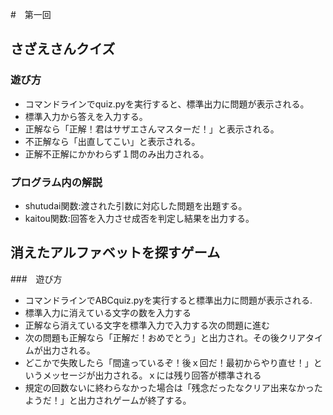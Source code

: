 #　第一回
## さざえさんクイズ
### 遊び方
* コマンドラインでquiz.pyを実行すると、標準出力に問題が表示される。
* 標準入力から答えを入力する。
* 正解なら「正解！君はサザエさんマスターだ！」と表示される。
* 不正解なら「出直してこい」と表示される。
* 正解不正解にかかわらず１問のみ出力される。
### プログラム内の解説
* shutudai関数:渡された引数に対応した問題を出題する。
* kaitou関数:回答を入力させ成否を判定し結果を出力する。
## 消えたアルファベットを探すゲーム
###　遊び方
* コマンドラインでABCquiz.pyを実行すると標準出力に問題が表示される.
* 標準入力に消えている文字の数を入力する
* 正解なら消えている文字を標準入力で入力する次の問題に進む
* 次の問題も正解なら「正解だ！おめでとう」と出力され。その後クリアタイムが出力される。
* どこかで失敗したら「間違っているぞ！後ｘ回だ！最初からやり直せ！」というメッセージが出力される。ｘには残り回答が標準される
* 規定の回数ないに終わらなかった場合は「残念だったなクリア出来なかったようだ！」と出力されゲームが終了する。
